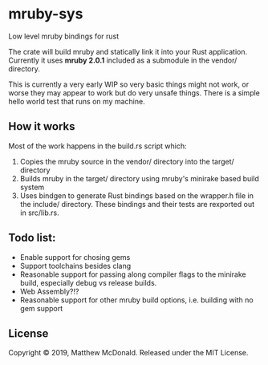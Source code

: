 # mruby-sys
Low level mruby bindings for rust

The crate will build mruby and statically link it into your Rust application. Currently it uses **mruby 2.0.1** included as a submodule in the vendor/ directory.

This is currently a very early WIP so very basic things might not work, or worse they may appear to work but do very unsafe things. There is a simple hello world test that runs on my machine.

## How it works
Most of the work happens in the build.rs script which:

1. Copies the mruby source in the vendor/ directory into the target/ directory
2. Builds mruby in the target/ directory using mruby's minirake based build system
3. Uses bindgen to generate Rust bindings based on the wrapper.h file in the include/ directory. These bindings and their tests are rexported out in src/lib.rs.


## Todo list:
- Enable support for chosing gems
- Support toolchains besides clang
- Reasonable support for passing along compiler flags to the minirake build, especially debug vs release builds.
- Web Assembly?!?
- Reasonable support for other mruby build options, i.e. building with no gem support

## License
Copyright © 2019, Matthew McDonald. Released under the MIT License.
